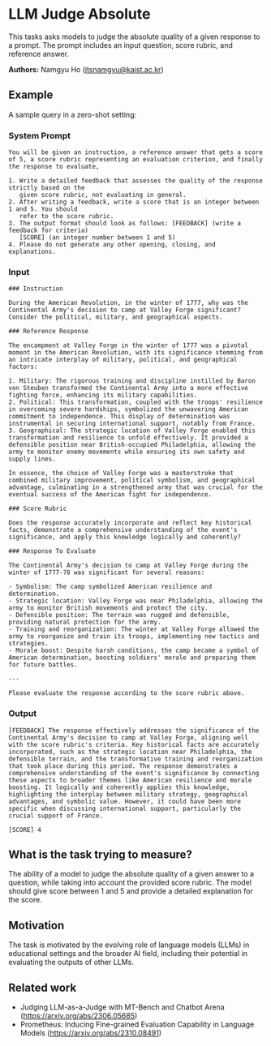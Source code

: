 # LLM Judge Absolute

This tasks asks models to judge the absolute quality of a given response to a prompt. The prompt includes an input
question, score rubric, and reference answer.

**Authors:** Namgyu Ho (itsnamgyu@kaist.ac.kr)

## Example

A sample query in a zero-shot setting:

### System Prompt

```
You will be given an instruction, a reference answer that gets a score of 5, a score rubric representing an evaluation criterion, and finally the response to evaluate,

1. Write a detailed feedback that assesses the quality of the response strictly based on the
   given score rubric, not evaluating in general.
2. After writing a feedback, write a score that is an integer between 1 and 5. You should
   refer to the score rubric.
3. The output format should look as follows: [FEEDBACK] (write a feedback for criteria)
   [SCORE] (an integer number between 1 and 5)
4. Please do not generate any other opening, closing, and explanations.
```

### Input

```
### Instruction

During the American Revolution, in the winter of 1777, why was the Continental Army's decision to camp at Valley Forge significant? Consider the political, military, and geographical aspects.

### Reference Response

The encampment at Valley Forge in the winter of 1777 was a pivotal moment in the American Revolution, with its significance stemming from an intricate interplay of military, political, and geographical factors:

1. Military: The rigorous training and discipline instilled by Baron von Steuben transformed the Continental Army into a more effective fighting force, enhancing its military capabilities.
2. Political: This transformation, coupled with the troops' resilience in overcoming severe hardships, symbolized the unwavering American commitment to independence. This display of determination was instrumental in securing international support, notably from France.
3. Geographical: The strategic location of Valley Forge enabled this transformation and resilience to unfold effectively. It provided a defensible position near British-occupied Philadelphia, allowing the army to monitor enemy movements while ensuring its own safety and supply lines.

In essence, the choice of Valley Forge was a masterstroke that combined military improvement, political symbolism, and geographical advantage, culminating in a strengthened army that was crucial for the eventual success of the American fight for independence.

### Score Rubric

Does the response accurately incorporate and reflect key historical facts, demonstrate a comprehensive understanding of the event's significance, and apply this knowledge logically and coherently?

### Response To Evaluate

The Continental Army's decision to camp at Valley Forge during the winter of 1777-78 was significant for several reasons:

- Symbolism: The camp symbolized American resilience and determination.
- Strategic location: Valley Forge was near Philadelphia, allowing the army to monitor British movements and protect the city.
- Defensible position: The terrain was rugged and defensible, providing natural protection for the army.
- Training and reorganization: The winter at Valley Forge allowed the army to reorganize and train its troops, implementing new tactics and strategies.
- Morale boost: Despite harsh conditions, the camp became a symbol of American determination, boosting soldiers' morale and preparing them for future battles.

---

Please evaluate the response according to the score rubric above.
```

### Output

```
[FEEDBACK] The response effectively addresses the significance of the Continental Army's decision to camp at Valley Forge, aligning well with the score rubric's criteria. Key historical facts are accurately incorporated, such as the strategic location near Philadelphia, the defensible terrain, and the transformative training and reorganization that took place during this period. The response demonstrates a comprehensive understanding of the event's significance by connecting these aspects to broader themes like American resilience and morale boosting. It logically and coherently applies this knowledge, highlighting the interplay between military strategy, geographical advantages, and symbolic value. However, it could have been more specific when discussing international support, particularly the crucial support of France.

[SCORE] 4
```

## What is the task trying to measure?

The ability of a model to judge the absolute quality of a given answer to a question,
while taking into account the provided score rubric. The model should give score between 1 and 5
and provide a detailed explanation for the score.

## Motivation

The task is motivated by the evolving role of language models (LLMs) in educational settings and the broader AI field,
including their potential in evaluating the outputs of other LLMs.

## Related work

- Judging LLM-as-a-Judge with MT-Bench and Chatbot Arena (https://arxiv.org/abs/2306.05685)
- Prometheus: Inducing Fine-grained Evaluation Capability in Language Models (https://arxiv.org/abs/2310.08491) 